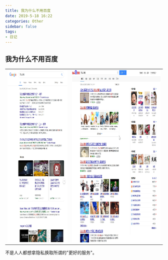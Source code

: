 ```yaml
---
title: 我为什么不用百度
date: 2019-5-18 16:22
categories: Other
sidebar: false
tags:
- 日记
---
```


## 我为什么不用百度


<div align=center >

<table border="0">
  <tr>
    <th><img src="./static/截图2019-05-18_15-42-35.jpg" style="height: 550px;"/></th>
    <th><img src="./static/截图2019-05-18_15-43-39.jpg" style="height: 550px;"/></th>
  </tr>

</table>

</div>

不是人人都想拿隐私换取所谓的"更好的服务"。
